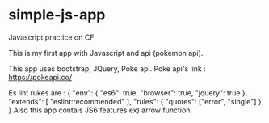 # simple-js-app
Javascript practice on CF

This is my first app with Javascript and api (pokemon api).

This app uses bootstrap, JQuery, Poke api.
Poke api's link : https://pokeapi.co/

Es lint rukes are : 
{
    "env": {
        "es6": true,
        "browser": true,
        "jquery": true
    },
    "extends": [
        "eslint:recommended"
    ],
    "rules": {
        "quotes": ["error", "single"]
    }
}
 Also this app contais JS6 features ex) arrow function.
